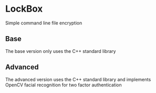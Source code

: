 # LockBox
Simple command line file encryption

## Base
The base version only uses the C++ standard library

## Advanced
The advanced version uses the C++ standard library and implements OpenCV facial recognition for two factor authentication
